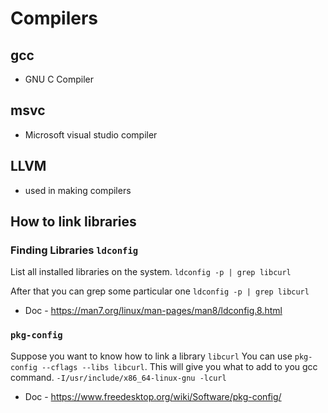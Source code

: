 # Compilers

## gcc

- GNU C Compiler

## msvc

- Microsoft visual studio compiler

## LLVM

- used in making compilers


## How to link libraries

### Finding Libraries `ldconfig`

List all installed libraries on the system.
`ldconfig -p | grep libcurl`

After that you can grep some particular one `ldconfig -p | grep libcurl`

- Doc - <https://man7.org/linux/man-pages/man8/ldconfig.8.html>

### `pkg-config`

Suppose you want to know how to link a library `libcurl`
You can use `pkg-config --cflags --libs libcurl`.
This will give you what to add to you gcc command.
`-I/usr/include/x86_64-linux-gnu -lcurl`

- Doc - <https://www.freedesktop.org/wiki/Software/pkg-config/>